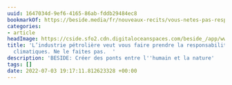 ```yaml
---
uuid: 1647034d-9ef6-4165-86ab-fddb29484ec8
bookmarkOf: https://beside.media/fr/nouveaux-recits/vous-netes-pas-responsable-des-changements-climatiques/
categories:
- article
headImage: https://cside.sfo2.cdn.digitaloceanspaces.com/beside_/app/www/2022/06/Illustration-3-FB.jpg
title: 'L’industrie pétrolière veut vous faire prendre la responsabilité des changements
  climatiques. Ne le faites pas.  '
description: 'BESIDE: Créer des ponts entre l''humain et la nature'
tags: []
date: 2022-07-03 19:17:11.812623328 +00:00
---
```

